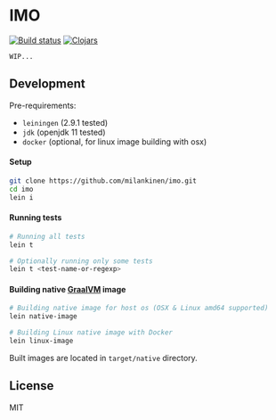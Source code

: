 # IMO

[![Build status](https://img.shields.io/github/workflow/status/milankinen/imo/Build/master?style=for-the-badge)](https://github.com/milankinen/imo/actions/workflows/build.yml)
[![Clojars](https://img.shields.io/clojars/v/imo?style=for-the-badge)](https://clojars.org/imo)

`WIP...`

## Development

Pre-requirements: 
  - `leiningen` (2.9.1 tested)
  - `jdk` (openjdk 11 tested)
  - `docker` (optional, for linux image building with osx)

#### Setup

```bash 
git clone https://github.com/milankinen/imo.git
cd imo
lein i
```

#### Running tests

```bash 
# Running all tests
lein t

# Optionally running only some tests
lein t <test-name-or-regexp>
```

#### Building native [GraalVM](https://www.graalvm.org) image

```bash
# Building native image for host os (OSX & Linux amd64 supported)
lein native-image

# Building Linux native image with Docker
lein linux-image
```

Built images are located in `target/native` directory.

## License

MIT
